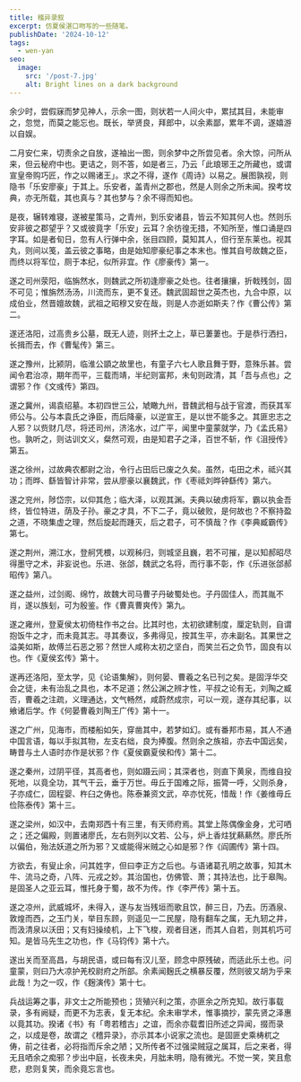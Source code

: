 ```yaml
---
title: 稽异录叙
excerpt: 仿夏侯湛口吻写的一些随笔。
publishDate: '2024-10-12'
tags:
  - wen-yan
seo:
  image:
    src: '/post-7.jpg'
    alt: Bright lines on a dark background
---
```

	
余少时，尝假寐而梦见神人，示余一图，则状若一人间火中，累拭其目，未能审之，忽觉，而莫之能忘也。既长，举贤良，拜郎中，以余素鄙，累年不调，遂嬉游以自娱。

二月安仁来，切责余之自放，遂袖出一图，则余梦中之所尝见者。余大惊，问所从来，但云秘府中也。更诘之，则不答，如是者三，乃云「此琅琊王之所藏也，或谓宣皇帝购巧匠，作之以赐诸王」。求之不得，遂作《周诗》以易之。展图孰视，则隐书「乐安廖豪」于其上。乐安者，盖青州之郡也，然是人则余之所未闻。揆考坟典，亦无所载，其也真与？其也梦与？余不得而知也。

是夜，辗转难寝，遂被星策马，之青州，到乐安诸县，皆云不知其何人也。然则乐安非彼之郡望乎？又或彼竟字「乐安」云耳？余彷徨无措，不知所至，惟口诵是四字耳。如是者旬日，忽有人行弹中余，张目四顾，莫知其人，但行至东莱也。视其丸，则间以笺，盖云彼之事略，由是始知廖豪纪事之本末也。惟其自号故魏之臣，而终以将军位，厕于本纪，似所非宜。作《廖豪传》第一。

遂之司州荥阳，临旃然水，则魏武之所初逢廖豪之处也。往者攘攘，折戟残剑，固不可见；惟旃然汤汤，川流而东，更不复还。魏武固超世之英杰也，九合中原，以成伯业，然晋嬗故魏，武祖之昭穆又安在哉，则是人亦逝如斯夫？作《曹公传》第二。

遂还洛阳，过高贵乡公墓，既无人迹，则抔土之上，草已萋萋也。于是恭行洒扫，长揖而去，作《曹髦传》第三。

遂之豫州，比颍阴，临淮公顗之故里也，有童子六七人歌且舞于野，意殊乐甚。尝闻令君治凉，期年而平，三载而靖，半纪则富邦，未旬则政清，其「吾与点也」之谓邪？作《文彧传》第四。

遂之冀州，谒袁绍墓。本初四世三公，虓瞰九州，昔魏武相与战于官渡，而获其军师公与。公与本袁氏之诤臣，而后降豪，以逆宣王，是以世不能多之。其匪忠志之人邪？以赀财几尽，将还司州，济洺水，过广平，闻里中童蒙就学，乃《孟氏易》也。孰听之，则诂训文义，粲然可观，由是知君子之泽，百世不斩，作《沮授传》第五。

遂之徐州，过故典农都尉之治，令行占田后已废之久矣。虽然，屯田之术，祗兴其功；而晔、繇皆智计非常，尝从廖豪以襄魏武，作《枣祗刘晔钟繇传》第六。

遂之兖州，陟岱宗，以仰其危；临大泽，以观其渊。夫典以破虏将军，霸以执金吾终，皆位特进，荫及子孙。豪之才具，不下二子，竟以破败，是何故也？不察持盈之道，不晓集虚之理，然后旋起而踵灭，后之君子，可不慎哉？作《李典臧霸传》第七。

遂之荆州，溯江水，登舸凭椳，以观秭归，则城坚且巍，若不可摧，是以知郝昭尽得墨守之术，非妄说也。乐进、张郃，魏武之名将，而行事不彰，作《乐进张郃郝昭传》第八。

遂之益州，过剑阁、绵竹，故魏大司马曹子丹破蜀处也。子丹固佳人，而其胤不肖，遂以族刬，可为殷鉴。作《曹真曹爽传》第九。

遂之雍州，登夏侯太初倚柱作书之台。比其时也，太初欲建制度，厘定轨则，自谓抱饭牛之才，而未竟其志。寻其奏议，多弗得见，按其生平，亦未副名。其果世之溢美如斯，故傅兰石恶之邪？然世人咸称太初之坚白，而笑兰石之负节，固良有以也。作《夏侯玄传》第十。

遂再还洛阳，至太学，见《论语集解》，则何晏、曹羲之名已刊之矣。是固浮华交会之徒，未有治乱之具也，本不足道；然公渊之辨才性，平叔之论有无，刘陶之臧否，曹羲之注疏，义理通达，文气畅然，咸蔚然成宗，可以一观，遂存其纪事，以飨诸后学。作《何晏曹羲刘陶王广传》第十一。

遂之广州，见海市，而楼船如矢，穿凿其中，若梦如幻。或有番邦市易，其人不通中国言语，每以手拟其物，左支右绌，良为捧腹。然则余之族祖，亦去中国远矣，畴昔与土人语时亦作是状邪？作《夏侯霸夏侯和传》第十二。

遂之秦州，过阴平径，其高者也，则如蹑云间；其深者也，则直下黄泉，而维自投死地，以竟全功，其气干云，垂于万世。毋丘于国难之际，振膂一呼，父则杀身，子亦成仁，固程婴、杵臼之俦也。陈泰兼资文武，卒亦忧死，惜哉！作《姜维毋丘俭陈泰传》第十三。

遂之梁州，如汉中，去南郑西十有三里，有天师府焉。其堂上陈偶像金身，尤可哂之；还之偏殿，则置诸廖氏，左右则列以文若、公与，炉上香炷犹爇爇然。廖氏所以偏伯，殆法妖道之所为邪？又或能得米贼之心如是邪？作《阎圃传》第十四。

方欲去，有叟止余，问其姓字，但曰李正方之后也。与语诸葛孔明之故事，知其木牛、流马之奇，八阵、元戎之妙。其治国也，仿佛管、萧；其持法也，比于皋陶。是固圣人之亚云耳，惟托身于蜀，故不为传。作《李严传》第十五。

遂之凉州，武威城坏，未得入，遂与友当残垣而歌且饮，醉三日，乃去。历酒泉、敦煌而西，之玉门关，举目东顾，则遥见一二民屋，隐有翻车之属，无九轫之井，而汲清泉以沃田；又有妇操绫机，上下飞梭，观者目迷，而其人自若，则其机巧可知。是皆马先生之功也，作《马钧传》第十六。

遂出关而至高昌，与胡民语，或曰每有汉儿至，顾念中原残破，而适此乐土也。问童蒙，则曰乃大凉护羌校尉府之所部。余素闻麹氏之横暴反覆，然则彼又胡为乎来此哉！为之一叹，作《麹演传》第十七。

兵战运筹之事，非文士之所能预也；货殖兴利之策，亦匪余之所克知。故行事载录，多有阙疑，而更不为志表，复无本纪。余未审学术，惟事摘抄，蒙先贤之泽惠以竟其功。揆诸《书》有「粤若稽古」之谊，而余亦载耆旧所述之异闻，掇而录之，以成是卷，故谓之《稽异录》，亦示其本小说家之流也。是固匪史乘梼杌之俦，前之往者，必将指而斥余之陋；又所传者不过强梁贼寇之属耳，后之来者，得无且哂余之痴邪？步出中庭，长夜未央，月朏未明，隐有微光。不觉一笑，笑且愈悲，悲则复笑，而余竟忘言也。
